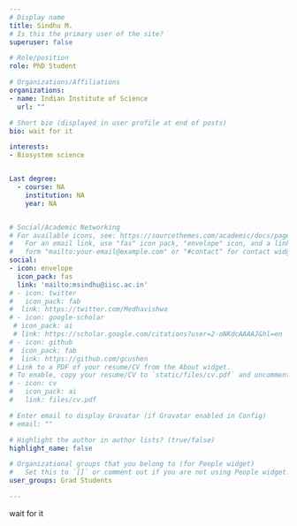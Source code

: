 ```yaml
---
# Display name
title: Sindhu M.
# Is this the primary user of the site?
superuser: false

# Role/position
role: PhD Student

# Organizations/Affiliations
organizations:
- name: Indian Institute of Science
  url: ""

# Short bio (displayed in user profile at end of posts)
bio: wait for it

interests:
- Biosystem science


Last degree:
  - course: NA
    institution: NA
    year: NA


# Social/Academic Networking
# For available icons, see: https://sourcethemes.com/academic/docs/page-builder/#icons
#   For an email link, use "fas" icon pack, "envelope" icon, and a link in the
#   form "mailto:your-email@example.com" or "#contact" for contact widget.
social:
- icon: envelope
  icon_pack: fas
  link: 'mailto:msindhu@iisc.ac.in'
# - icon: twitter
#   icon_pack: fab
#  link: https://twitter.com/Medhavishwa
# - icon: google-scholar
 # icon_pack: ai
 # link: https://scholar.google.com/citations?user=2-oNKdcAAAAJ&hl=en
# - icon: github
#  icon_pack: fab
#  link: https://github.com/gcushen
# Link to a PDF of your resume/CV from the About widget.
# To enable, copy your resume/CV to `static/files/cv.pdf` and uncomment the lines below.
# - icon: cv
#   icon_pack: ai
#   link: files/cv.pdf

# Enter email to display Gravatar (if Gravatar enabled in Config)
# email: ""

# Highlight the author in author lists? (true/false)
highlight_name: false

# Organizational groups that you belong to (for People widget)
#   Set this to `[]` or comment out if you are not using People widget.
user_groups: Grad Students

---
```


wait for it
